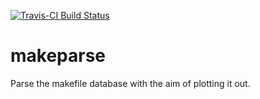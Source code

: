 [![Travis-CI Build Status](https://travis-ci.org/dougmet/makeparse.svg?branch=master)](https://travis-ci.org/dougmet/makeparse)

# makeparse

Parse the makefile database with the aim of plotting it out.
